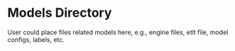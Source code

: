 # Models Directory

User could place files related models here, e.g., engine files, etlt file, model configs, labels, etc.